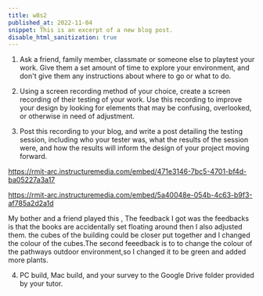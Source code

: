 ```yaml
---
title: w8s2
published_at: 2022-11-04
snippet: This is an excerpt of a new blog post.
disable_html_sanitization: true
---
```


1. Ask a friend, family member, classmate or someone else to playtest your work. Give them a set amount of time to explore your environment, and don't give them any instructions about where to go or what to do.  

2. Using a screen recording method of your choice, create a screen recording of their testing of your work. Use this recording to improve your design by looking for elements that may be confusing, overlooked, or otherwise in need of adjustment.




3. Post this recording to your blog, and write a post detailing the testing session, including who your tester was, what the results of the session were, and how the results will inform the design of your project moving forward. 


https://rmit-arc.instructuremedia.com/embed/471e3146-7bc5-4701-bf4d-ba05227a3a17

https://rmit-arc.instructuremedia.com/embed/5a40048e-054b-4c63-b9f3-af785a2d2a1d

My bother and a friend played this , The feedback I got was the feedbacks is that the books are accidentally set floating around then I also adjusted them. the cubes of the building could be closer put together and I changed the colour of the cubes.The second  feeedback is to to change the colour of the pathways outdoor environment,so I changed it to be green and added more plants.


4. PC build, Mac build, and your survey to the Google Drive folder provided by your tutor.